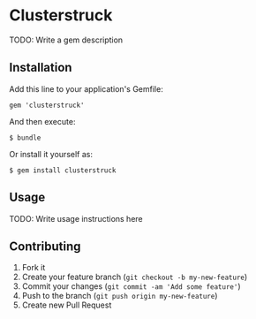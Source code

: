 # Clusterstruck

TODO: Write a gem description

## Installation

Add this line to your application's Gemfile:

    gem 'clusterstruck'

And then execute:

    $ bundle

Or install it yourself as:

    $ gem install clusterstruck

## Usage

TODO: Write usage instructions here

## Contributing

1. Fork it
2. Create your feature branch (`git checkout -b my-new-feature`)
3. Commit your changes (`git commit -am 'Add some feature'`)
4. Push to the branch (`git push origin my-new-feature`)
5. Create new Pull Request
